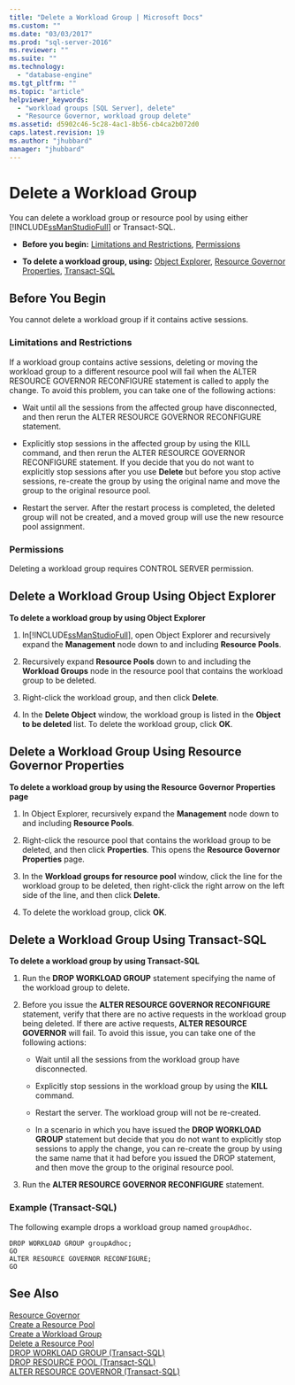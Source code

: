```yaml
---
title: "Delete a Workload Group | Microsoft Docs"
ms.custom: ""
ms.date: "03/03/2017"
ms.prod: "sql-server-2016"
ms.reviewer: ""
ms.suite: ""
ms.technology: 
  - "database-engine"
ms.tgt_pltfrm: ""
ms.topic: "article"
helpviewer_keywords: 
  - "workload groups [SQL Server], delete"
  - "Resource Governor, workload group delete"
ms.assetid: d5902c46-5c28-4ac1-8b56-cb4ca2b072d0
caps.latest.revision: 19
ms.author: "jhubbard"
manager: "jhubbard"
---
```

# Delete a Workload Group
  You can delete a workload group or resource pool by using either [!INCLUDE[ssManStudioFull](../../advanced-analytics/r-services/includes/ssmanstudiofull-md.md)] or Transact-SQL.  
  
-   **Before you begin:**  [Limitations and Restrictions](#LimitationsRestrictions), [Permissions](#Permissions)  
  
-   **To delete a workload group, using:**  [Object Explorer](#DelWGObjEx), [Resource Governor Properties](#DelWGRGProp), [Transact-SQL](#DelWGTSQL)  
  
##  <a name="BeforeYouBegin"></a> Before You Begin  
 You cannot delete a workload group if it contains active sessions.  
  
###  <a name="LimitationsRestrictions"></a> Limitations and Restrictions  
 If a workload group contains active sessions, deleting or moving the workload group to a different resource pool will fail when the ALTER RESOURCE GOVERNOR RECONFIGURE statement is called to apply the change. To avoid this problem, you can take one of the following actions:  
  
-   Wait until all the sessions from the affected group have disconnected, and then rerun the ALTER RESOURCE GOVERNOR RECONFIGURE statement.  
  
-   Explicitly stop sessions in the affected group by using the KILL command, and then rerun the ALTER RESOURCE GOVERNOR RECONFIGURE statement. If you decide that you do not want to explicitly stop sessions after you use **Delete** but before you stop active sessions, re-create the group by using the original name and move the group to the original resource pool.  
  
-   Restart the server. After the restart process is completed, the deleted group will not be created, and a moved group will use the new resource pool assignment.  
  
###  <a name="Permissions"></a> Permissions  
 Deleting a workload group requires CONTROL SERVER permission.  
  
##  <a name="DelWGObjEx"></a> Delete a Workload Group Using Object Explorer  
 **To delete a workload group by using Object Explorer**  
  
1.  In[!INCLUDE[ssManStudioFull](../../advanced-analytics/r-services/includes/ssmanstudiofull-md.md)], open Object Explorer and recursively expand the **Management** node down to and including **Resource Pools**.  
  
2.  Recursively expand **Resource Pools** down to and including the **Workload Groups** node in the resource pool that contains the workload group to be deleted.  
  
3.  Right-click the workload group, and then click **Delete**.  
  
4.  In the **Delete Object** window, the workload group is listed in the **Object to be deleted** list. To delete the workload group, click **OK**.  
  
##  <a name="DelWGRGProp"></a> Delete a Workload Group Using Resource Governor Properties  
 **To delete a workload group by using the Resource Governor Properties page**  
  
1.  In Object Explorer, recursively expand the **Management** node down to and including **Resource Pools**.  
  
2.  Right-click the resource pool that contains the workload group to be deleted, and then click **Properties**. This opens the **Resource Governor Properties** page.  
  
3.  In the **Workload groups for resource pool** window, click the line for the workload group to be deleted, then right-click the right arrow on the left side of the line, and then click **Delete**.  
  
4.  To delete the workload group, click **OK**.  
  
##  <a name="DelWGTSQL"></a> Delete a Workload Group Using Transact-SQL  
 **To delete a workload group by using Transact-SQL**  
  
1.  Run the **DROP WORKLOAD GROUP** statement specifying the name of the workload group to delete.  
  
2.  Before you issue the **ALTER RESOURCE GOVERNOR RECONFIGURE** statement, verify that there are no active requests in the workload group being deleted. If there are active requests, **ALTER RESOURCE GOVERNOR** will fail. To avoid this issue, you can take one of the following actions:  
  
    -   Wait until all the sessions from the workload group have disconnected.  
  
    -   Explicitly stop sessions in the workload group by using the **KILL** command.  
  
    -   Restart the server. The workload group will not be re-created.  
  
    -   In a scenario in which you have issued the **DROP WORKLOAD GROUP** statement but decide that you do not want to explicitly stop sessions to apply the change, you can re-create the group by using the same name that it had before you issued the DROP statement, and then move the group to the original resource pool.  
  
3.  Run the **ALTER RESOURCE GOVERNOR RECONFIGURE** statement.  
  
### Example (Transact-SQL)  
 The following example drops a workload group named `groupAdhoc`.  
  
```  
DROP WORKLOAD GROUP groupAdhoc;  
GO  
ALTER RESOURCE GOVERNOR RECONFIGURE;  
GO  
```  
  
## See Also  
 [Resource Governor](../../relational-databases/resource-governor/resource-governor.md)   
 [Create a Resource Pool](../../relational-databases/resource-governor/create-a-resource-pool.md)   
 [Create a Workload Group](../../relational-databases/resource-governor/create-a-workload-group.md)   
 [Delete a Resource Pool](../../relational-databases/resource-governor/delete-a-resource-pool.md)   
 [DROP WORKLOAD GROUP &#40;Transact-SQL&#41;](../../t-sql/statements/drop-workload-group-transact-sql.md)   
 [DROP RESOURCE POOL &#40;Transact-SQL&#41;](../../t-sql/statements/drop-resource-pool-transact-sql.md)   
 [ALTER RESOURCE GOVERNOR &#40;Transact-SQL&#41;](../../t-sql/statements/alter-resource-governor-transact-sql.md)  
  
  
